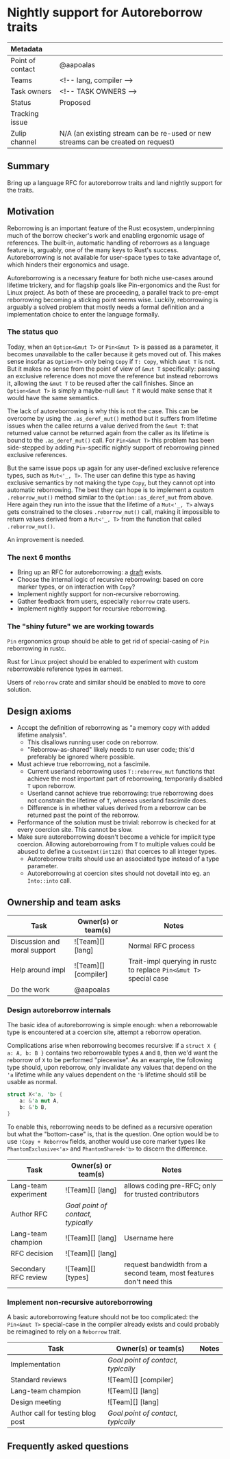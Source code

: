 # Nightly support for Autoreborrow traits

| Metadata         |                                                                                  |
|:-----------------|----------------------------------------------------------------------------------|
| Point of contact | @aapoalas                                                                        |
| Teams            | &lt;!-- lang, compiler --&gt;                                                   |
| Task owners      | &lt;!-- TASK OWNERS --&gt;                                                       |
| Status           | Proposed                                                                         |
| Tracking issue   |                                                                                  |
| Zulip channel    | N/A (an existing stream can be re-used or new streams can be created on request) |

## Summary

Bring up a language RFC for autoreborrow traits and land nightly support for the traits.

## Motivation

Reborrowing is an important feature of the Rust ecosystem, underpinning much of the borrow checker's work and
enabling ergonomic usage of references. The built-in, automatic handling of reborrows as a language feature
is, arguably, one of the many keys to Rust's success. Autoreborrowing is not available for user-space types
to take advantage of, which hinders their ergonomics and usage.

Autoreborrowing is a necessary feature for both niche use-cases around lifetime trickery, and for flagship
goals like Pin-ergonomics and the Rust for Linux project. As both of these are proceeding, a parallel track
to pre-empt reborrowing becoming a sticking point seems wise. Luckily, reborrowing is arguably a solved
problem that mostly needs a formal definition and a implementation choice to enter the language formally.

### The status quo

Today, when an `Option<&mut T>` or `Pin<&mut T>` is passed as a parameter, it becomes unavailable to the
caller because it gets moved out of. This makes sense insofar as `Option<T>` only being `Copy` if `T: Copy`,
which `&mut T` is not. But it makes no sense from the point of view of `&mut T` specifically: passing an
exclusive reference does not move the reference but instead reborrows it, allowing the `&mut T` to be reused
after the call finishes. Since an `Option<&mut T>` is simply a maybe-null `&mut T` it would make sense that
it would have the same semantics.

The lack of autoreborrowing is why this is not the case. This can be overcome by using the `.as_deref_mut()`
method but it suffers from lifetime issues when the callee returns a value derived from the `&mut T`: that
returned value cannot be returned again from the caller as its lifetime is bound to the `.as_deref_mut()`
call. For `Pin<&mut T>` this problem has been side-stepped by adding `Pin`-specific nightly support of
reborrowing pinned exclusive references.

But the same issue pops up again for any user-defined exclusive reference types, such as `Mut<'_, T>`. The
user can define this type as having exclusive semantics by not making the type `Copy`, but they cannot opt
into automatic reborrowing. The best they can hope is to implement a custom `.reborrow_mut()` method similar
to the `Option::as_deref_mut` from above. Here again they run into the issue that the lifetime of a
`Mut<'_, T>` always gets constrained to the closes `.reborrow_mut()` call, making it impossible to return
values derived from a `Mut<'_, T>` from the function that called `.reborrow_mut()`.

An improvement is needed.

### The next 6 months

- Bring up an RFC for autoreborrowing: a
  [draft](https://github.com/aapoalas/rfcs/blob/autoreborrow-traits/text/0000-autoreborrow-traits.md) exists.
- Choose the internal logic of recursive reborrowing: based on core marker types, or on interaction with
  `Copy`?
- Implement nightly support for non-recursive reborrowing.
- Gather feedback from users, especially `reborrow` crate users.
- Implement nightly support for recursive reborrowing.

### The "shiny future" we are working towards

`Pin` ergonomics group should be able to get rid of special-casing of `Pin` reborrowing in rustc.

Rust for Linux project should be enabled to experiment with custom reborrowable reference types in earnest.

Users of `reborrow` crate and similar should be enabled to move to core solution.

## Design axioms

- Accept the definition of reborrowing as "a memory copy with added lifetime analysis".
  - This disallows running user code on reborrow.
  - "Reborrow-as-shared" likely needs to run user code; this'd preferably be ignored where possible.
- Must achieve true reborrowing, not a fascimile.
  - Current userland reborrowing uses `T::reborrow_mut` functions that achieve the most important part of
    reborrowing, temporarily disabled `T` upon reborrow.
  - Userland cannot achieve true reborrowing: true reborrowing does not constrain the lifetime of `T`,
    whereas userland fascimile does.
  - Difference is in whether values derived from a reborrow can be returned past the point of the reborrow.
- Performance of the solution must be trivial: reborrow is checked for at every coercion site. This cannot be
  slow.
- Make sure autoreborrowing doesn't become a vehicle for implicit type coercion. Allowing autoreborrowing
  from `T` to multiple values could be abused to define a `CustomInt(int128)` that coerces to all integer
  types.
  - Autoreborrow traits should use an associated type instead of a type parameter.
  - Autoreborrowing at coercion sites should not dovetail into eg. an `Into::into` call.

## Ownership and team asks

| Task                         | Owner(s) or team(s) | Notes |
|------------------------------|---------------------|-------|
| Discussion and moral support | ![Team][] [lang]    | Normal RFC process |
| Help around impl             | ![Team][] [compiler]| Trait-impl querying in rustc to replace `Pin<&mut T>` special case |
| Do the work                  | @aapoalas           |       |

### Design autoreborrow internals

The basic idea of autoreborrowing is simple enough: when a reborrowable type is encountered at a coercion
site, attempt a reborrow operation.

Complications arise when reborrowing becomes recursive: if a `struct X { a: A, b: B }` contains two
reborrowable types `A` and `B`, then we'd want the reborrow of `X` to be performed "piecewise". As an
example, the following type should, upon reborrow, only invalidate any values that depend on the `'a` lifetime while any values dependent on the `'b` lifetime should still be usable as normal.

```rust
struct X<'a, 'b> {
    a: &'a mut A,
    b: &'b B,
}
```

To enable this, reborrowing needs to be defined as a recursive operation but what the "bottom-case" is, that
is the question. One option would be to use `!Copy + Reborrow` fields, another would use core marker types
like `PhantomExclusive<'a>` and `PhantomShared<'b>` to discern the difference.


| Task                 | Owner(s) or team(s)                | Notes                                                               |
|----------------------|------------------------------------|---------------------------------------------------------------------|
| Lang-team experiment | ![Team][] [lang]                   | allows coding pre-RFC; only for trusted contributors                |
| Author RFC           | *Goal point of contact, typically* |                                                                     |
| Lang-team champion   | ![Team][] [lang]                   | Username here |
| RFC decision         | ![Team][] [lang]                   |                                                                     |
| Secondary RFC review | ![Team][] [types]                  | request bandwidth from a second team, most features don't need this |

### Implement non-recursive autoreborrowing

A basic autoreborrowing feature should not be too complicated: the `Pin<&mut T>` special-case in the
compiler already exists and could probably be reimagined to rely on a `Reborrow` trait.

| Task                              | Owner(s) or team(s)                | Notes |
|-----------------------------------|------------------------------------|-------|
| Implementation                    | *Goal point of contact, typically* |       |
| Standard reviews                  | ![Team][] [compiler]               |       |
| Lang-team champion                | ![Team][] [lang]                   |       |
| Design meeting                    | ![Team][] [lang]                   |       |
| Author call for testing blog post | *Goal point of contact, typically* |       |

## Frequently asked questions
